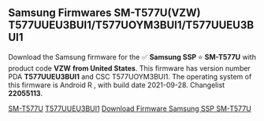 <h2>Samsung Firmwares SM-T577U(VZW) T577UUEU3BUI1/T577UOYM3BUI1/T577UUEU3BUI1</h2>
Download the Samsung firmware for the ✅ <strong>Samsung SSP </strong> ⭐ <strong>SM-T577U</strong> with product code <strong>VZW</strong> <strong> from United States</strong>. This firmware has version number PDA <strong>T577UUEU3BUI1</strong> and CSC T577UOYM3BUI1. The operating system of this firmware is Android R , with build date 2021-09-28. Changelist <strong>22055113</strong>.


[SM-T577U](https://samfirm.shop/samsung/model/SM-T577U)
[T577UUEU3BUI1](https://samfirm.shop/samsung/pda/T577UUEU3BUI1)
[Download Firmware Samsung SSP SM-T577U](https://samfirm.shop/samsung/firmware/460431)
